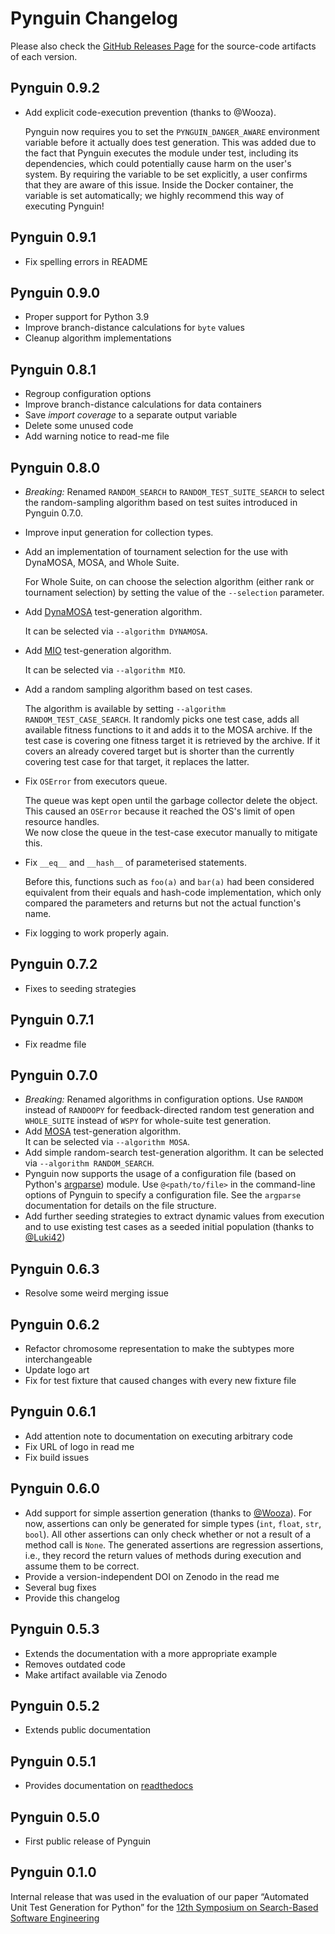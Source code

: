 <!--
SPDX-FileCopyrightText: 2019-2021 Pynguin Contributors

SPDX-License-Identifier: CC-BY-4.0
-->

# Pynguin Changelog

Please also check the [GitHub Releases Page](https://github.com/se2p/pynguin/releases)
for the source-code artifacts of each version.

## Pynguin 0.9.2

- Add explicit code-execution prevention (thanks to @Wooza).

  Pynguin now requires you to set the `PYNGUIN_DANGER_AWARE` environment
  variable before it actually does test generation.  This was added due to the
  fact that Pynguin executes the module under test, including its dependencies,
  which could potentially cause harm on the user's system.  By requiring the
  variable to be set explicitly, a user confirms that they are aware of this
  issue.  Inside the Docker container, the variable is set automatically; we
  highly recommend this way of executing Pynguin!

## Pynguin 0.9.1

- Fix spelling errors in README

## Pynguin 0.9.0

- Proper support for Python 3.9
- Improve branch-distance calculations for `byte` values
- Cleanup algorithm implementations

## Pynguin 0.8.1

- Regroup configuration options
- Improve branch-distance calculations for data containers
- Save *import coverage* to a separate output variable
- Delete some unused code
- Add warning notice to read-me file

## Pynguin 0.8.0

- *Breaking:* Renamed `RANDOM_SEARCH` to `RANDOM_TEST_SUITE_SEARCH` to select the 
  random-sampling algorithm based on test suites introduced in Pynguin 0.7.0.
 

- Improve input generation for collection types.
- Add an implementation of tournament selection for the use with DynaMOSA, MOSA, and 
  Whole Suite.
  
  For Whole Suite, on can choose the selection algorithm (either rank or tournament 
  selection) by setting the value of the `--selection` parameter.
- Add [DynaMOSA](https://doi.org/10.1109/TSE.2017.2663435) test-generation algorithm.
  
  It can be selected via `--algorithm DYNAMOSA`.
- Add [MIO](https://doi.org/10.1007/978-3-319-66299-2_1) test-generation algorithm.
  
  It can be selected via `--algorithm MIO`.
- Add a random sampling algorithm based on test cases.
  
  The algorithm is available by setting `--algorithm RANDOM_TEST_CASE_SEARCH`.  It 
  randomly picks one test case, adds all available fitness functions to it and adds 
  it to the MOSA archive.  If the test case is covering one fitness target it is 
  retrieved by the archive.  If it covers an already covered target but is shorter 
  than the currently covering test case for that target, it replaces the latter.
- Fix `OSError` from executors queue.
  
  The queue was kept open until the garbage collector delete the object.  This 
  caused an `OSError` because it reached the OS's limit of open resource handles.  
  We now close the queue in the test-case executor manually to mitigate this.
- Fix `__eq__` and `__hash__` of parameterised statements.
  
  Before this, functions such as `foo(a)` and `bar(a)` had been considered 
  equivalent from their equals and hash-code implementation, which only compared the 
  parameters and returns but not the actual function's name.
- Fix logging to work properly again.

## Pynguin 0.7.2

- Fixes to seeding strategies

## Pynguin 0.7.1

- Fix readme file

## Pynguin 0.7.0

- *Breaking:* Renamed algorithms in configuration options.
  Use `RANDOM` instead of `RANDOOPY` for feedback-directed random test generation 
  and `WHOLE_SUITE` instead of `WSPY` for whole-suite test generation.
- Add [MOSA](https://doi.org/10.1109/ICST.2015.7102604) test-generation algorithm.  
  It can be selected via `--algorithm MOSA`.
- Add simple random-search test-generation algorithm.
  It can be selected via `--algorithm RANDOM_SEARCH`.
- Pynguin now supports the usage of a configuration file (based on Python's 
  [argparse](https://docs.python.org/3/library/argparse.html)) module.
  Use `@<path/to/file>` in the command-line options of Pynguin to specify a 
  configuration file.
  See the `argparse` documentation for details on the file structure.
- Add further seeding strategies to extract dynamic values from execution and to use 
  existing test cases as a seeded initial population (thanks to 
  [@Luki42](https://github.com/luki42))

## Pynguin 0.6.3

- Resolve some weird merging issue

## Pynguin 0.6.2

- Refactor chromosome representation to make the subtypes more interchangeable
- Update logo art
- Fix for test fixture that caused changes with every new fixture file

## Pynguin 0.6.1

- Add attention note to documentation on executing arbitrary code
- Fix URL of logo in read me
- Fix build issues

## Pynguin 0.6.0

- Add support for simple assertion generation (thanks to [@Wooza](https://github.com/Wooza)).
  For now, assertions can only be generated for simple types (`int`, `float`, `str`,
  `bool`).  All other assertions can only check whether or not a result of a method
  call is `None`.
  The generated assertions are regression assertions, i.e., they record the return
  values of methods during execution and assume them to be correct.
- Provide a version-independent DOI on Zenodo in the read me
- Several bug fixes
- Provide this changelog

## Pynguin 0.5.3

- Extends the documentation with a more appropriate example
- Removes outdated code
- Make artifact available via Zenodo

## Pynguin 0.5.2

- Extends public documentation

## Pynguin 0.5.1

- Provides documentation on [readthedocs](https://pynguin.readthedocs.io/)

## Pynguin 0.5.0

- First public release of Pynguin

## Pynguin 0.1.0

Internal release that was used in the evaluation of our paper “Automated Unit Test
Generation for Python” for the
[12th Symposium on Search-Based Software Engineering](http://ssbse2020.di.uniba.it/)
